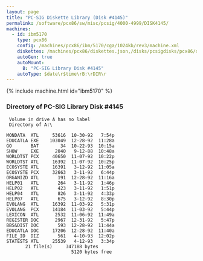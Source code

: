 ```yaml
---
layout: page
title: "PC-SIG Diskette Library (Disk #4145)"
permalink: /software/pcx86/sw/misc/pcsig/4000-4999/DISK4145/
machines:
  - id: ibm5170
    type: pcx86
    config: /machines/pcx86/ibm/5170/cga/1024kb/rev3/machine.xml
    diskettes: /machines/pcx86/diskettes.json,/disks/pcsigdisks/pcx86/diskettes.json
    autoGen: true
    autoMount:
      B: "PC-SIG Library Disk #4145"
    autoType: $date\r$time\rB:\rDIR\r
---
```


{% include machine.html id="ibm5170" %}

### Directory of PC-SIG Library Disk #4145

     Volume in drive A has no label
     Directory of A:\

    MONDATA  ATL     53616  10-30-92   7:54p
    EDUCATLA EXE    103049  12-28-92  11:28a
    GO       BAT        34  10-22-93  10:15a
    SHOW     EXE      2040   9-12-88  10:48a
    WORLDTST PCX     40650  11-07-92  10:22p
    WORLDTST ATL     16392  11-07-92  10:25p
    ECOSYSTE ATL     16391   3-12-92  11:05a
    ECOSYSTE PCX     32663   3-11-92   6:44p
    ORGANIZD ATL       191  12-28-92  11:16a
    HELP01   ATL       264   3-11-92   1:46p
    HELP02   ATL       423   3-11-92   1:51p
    HELP04   ATL       826   3-11-92   4:33p
    HELP07   ATL       675   3-12-92   8:30p
    EVOLANG  ATL     16392  11-03-92   5:31p
    EVOLANG  PCX     14184  11-03-92   5:44p
    LEXICON  ATL      2532  11-06-92  11:49a
    REGISTER DOC      2967  12-31-92   5:47p
    BBS&DIST DOC       593  12-28-92  11:44a
    EDUCATLA DOC     17206  12-28-92  11:40a
    FILE_ID  DIZ       561   4-10-93  12:02p
    STATESTS ATL     25539   4-12-93   3:34p
           21 file(s)     347188 bytes
                            5120 bytes free
